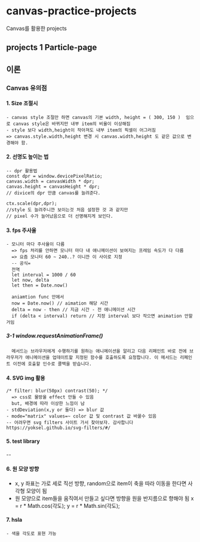 # canvas-practice-projects
Canvas를 활용한 projects

## projects 1 Particle-page

  <!-- <img src="./readMeIMG/particle-page.gif"> -->


## 이론

### Canvas 유의점

#### 1. Size 조절시
    - canvas style 조절만 하면 canvas의 기본 width, height = ( 300, 150 )  임으로 canvas style은 바뀌지만 내부 item의 비율이 이상해짐
    - style 보다 width,height이 작아져도 내부 item의 픽셀이 어그러짐
    => canvas.style.width,height 변경 시 canvas.width,height 도 같은 값으로 변경해야 함.
  
#### 2. 선명도 높이는 법
    -- dpr 활용법
    const dpr = window.devicePixelRatio; 
    canvas.width = canvasWidth * dpr;
    canvas.height = canvasHeight * dpr;
    // divice의 dpr 만큼 canvas를 늘려준다.

    ctx.scale(dpr,dpr);
    //style 도 늘려주니깐 보이는것 처음 설정한 것 과 같지만
    // pixel 수가 늘어났음으로 더 선명해지게 보인다.

#### 3. fps 주사율
    - 모니터 마다 주사율이 다름
      => fps 처리를 안하면 모니터 마다 내 애니메이션이 보여지는 프레임 속도가 다 다름
      => 요즘 모니터 60 ~ 240..? 이니깐 이 사이로 지정
      -- 공식= 
      전역
      let interval = 1000 / 60
      let now, delta
      let then = Date.now()

      aniamtion func 안에서
      now = Date.now() // aimation 해당 시간
      delta = now - then // 지금 시간 - 전 애니메이션 시간 
      if (delta < interval) return // 지정 interval 보다 작으면 animation 안할거임

#####  3-1  window.requestAnimationFrame() 

      메서드는 브라우저에게 수행하기를 원하는 애니메이션을 알리고 다음 리페인트 바로 전에 브라우저가 애니메이션을 업데이트할 지정된 함수를 호출하도록 요청합니다. 이 메서드는 리페인트 이전에 호출할 인수로 콜백을 받습니다.

#### 4. SVG img 활용
    /* filter: blur(50px) contrast(50); */
      => css로 물방울 effect 만들 수 있음
      but, 배경에 따라 이상한 느낌이 남 
    - stdDeviation(x,y or 둘다) => blur 값
    - mode="matrix" values=~ color 값 및 contrast 값 바꿀수 있음
    -- 어려우면 svg filters 사이트 가서 찾아보쟈. 감사합니다
    https://yoksel.github.io/svg-filters/#/

#### 5. test library

  -- <script src="https://cdnjs.cloudflare.com/ajax/libs/dat-gui/0.7.9/dat.gui.min.js" integrity="sha512-WoO4Ih0CDOSLYafy22wZD/mcJ7k0ESLqtQsFa6zFKnEUrbtuGU+GkLtVhgt93xa2qewG5gKEC6CWlN8OaCTSVg==" crossorigin="anonymous" referrerpolicy="no-referrer"></script>

#### 6. 원 모양 방향
  - x, y 좌표는 가로 세로 직선 방향, random으로 item이 축을 따라 이동을 한다면 사각형 모양이 됨
  - 원 모양으로 item들을 움직여서 만들고 싶다면 방향을 원을 반지름으로 향해야 됨
    x = r * Math.cos(각도);
    y = r * Math.sin(각도);


#### 7. hsla
    - 색을 각도로 표현 가능


